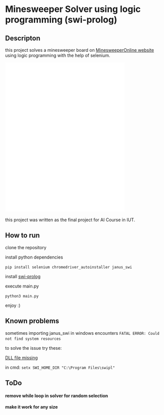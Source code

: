 # Minesweeper Solver using logic programming (swi-prolog)
## Descripton
this project solves a minesweeper board on [MinesweeperOnline website](https://minesweeperonline.com/#) using logic programming with the help of selenium.

![](https://github.com/Reynardd/MineSweeperSolver/blob/main/sample.gif)

this project was written as the final project for AI Course in IUT.
## How to run
clone the repository

install python dependencies

```pip install selenium chromedriver_autoinstaller janus_swi```

install [swi-prolog](https://www.swi-prolog.org/)

execute main.py

```python3 main.py```

enjoy :)

## Known problems
sometimes importing janus_swi in windows encounters ```FATAL ERROR: Could not find system resources```

to solve the issue try these:

[DLL file missing](https://www.swi-prolog.org/FAQ/FindResources.md)

in cmd: ```setx SWI_HOME_DIR "C:\Program Files\swipl"``` 

## ToDo
#### remove while loop in solver for random selection
#### make it work for any size
